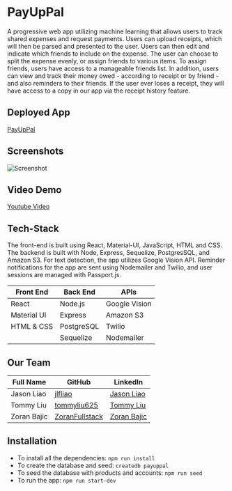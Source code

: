 # PayUpPal

A progressive web app utilizing machine learning that allows users to track shared expenses and request payments. Users can upload receipts, which will then be parsed and presented to the user. Users can then edit and indicate which friends to include on the expense. The user can choose to split the expense evenly, or assign friends to various items. To assign friends, users have access to a manageable friends list. In addition, users can view and track their money owed - according to receipt or by friend - and also reminders to their friends. If the user ever loses a receipt, they will have access to a copy in our app via the receipt history feature.

## Deployed App

<a href="https://payuppal.herokuapp.com"> PayUpPal </a>

## Screenshots

![Screenshot](https://payuppal-site-images.s3.amazonaws.com/payuppal-resizedforgit.jpg)

## Video Demo

<a href=''> Youtube Video </a>

## Tech-Stack

The front-end is built using React, Material-UI, JavaScript, HTML and CSS. The backend is built with Node, Express, Sequelize, PostgresSQL, and Amazon S3. For text detection, the app utilizes Google Vision API. Reminder notifications for the app are sent using Nodemailer and Twilio, and user sessions are managed with Passport.js.

<table>
      <thead>
        <tr>
          <th>Front End</th>
          <th>Back End</th>
          <th>APIs</th>
        </tr>
      </thead>
      <tbody>
            <tr>
              <td>React</td>
              <td>Node.js</td>
              <td>Google Vision</td>
            </tr>
            <tr>
              <td>Material UI</td>
              <td>Express</td>
              <td>Amazon S3</td>
            </tr>
            <tr>
              <td>HTML & CSS</td>
              <td>PostgreSQL</td>
              <td>Twilio</td>
            </tr>
             <tr>
              <td></td>
              <td>Sequelize</td>
              <td>Nodemailer</td>
            </tr>
      </tbody>
  </table>
  
## Our Team

<table>
      <thead>
        <tr>
          <th>Full Name</th>
          <th>GitHub</th>
          <th>LinkedIn</th>
        </tr>
      </thead>
      <tbody>
            <tr>
              <td>Jason Liao</td>
              <td><a href="https://github.com/jlfliao">jlfliao</a></td>
              <td><a href="https://www.linkedin.com/in/jasonliao1/">Jason Liao</a></td>
            </tr>
            <tr>
              <td>Tommy Liu</td>
              <td><a href="https://github.com/tommyliu625">tommyliu625</a></td>
              <td><a href="https://www.linkedin.com/in/tommyliu625/">Tommy Liu<a/></td>
            </tr>
            <tr>
              <td>Zoran Bajic</td>
              <td><a href="https://github.com/ZoransFullstack">ZoranFullstack</a></td>
              <td><a href="https://www.linkedin.com/in/zoranbajic/">Zoran Bajic<a/></td>
            </tr>
      </tbody>
  </table>
  
  ## Installation

* To install all the dependencies: `npm run install`
* To create the database and seed: `createdb payuppal`
* To seed the database with products and accounts: `npm run seed`
* To run the app: `npm run start-dev`
